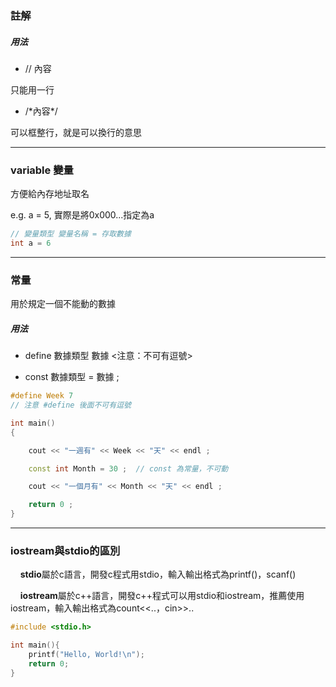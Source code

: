 ### 註解

##### 用法

* // 內容

只能用一行
   
* /\*內容\*/ 

可以框整行，就是可以換行的意思

---

### variable 變量

方便給內存地址取名
   
e.g.   a = 5, 實際是將0x000...指定為a

   ```cpp
   // 變量類型 變量名稱 = 存取數據
   int a = 6
   ```

---

### 常量

用於規定一個不能動的數據

##### 用法

* define     數據類型     數據               <注意：不可有逗號>

* const      數據類型   =   數據  ;
```cpp
#define Week 7 
// 注意 #define 後面不可有逗號

int main()
{

    cout << "一週有" << Week << "天" << endl ;

    const int Month = 30 ;  // const 為常量，不可動

    cout << "一個月有" << Month << "天" << endl ;

    return 0 ;
}
```


---

### **iostream與stdio的區別**

    **stdio**屬於c語言，開發c程式用stdio，輸入輸出格式為printf()，scanf()

    **iostream**屬於c++語言，開發c++程式可以用stdio和iostream，推薦使用 iostream，輸入輸出格式為count<<..，cin>>..

```c
#include <stdio.h>

int main(){
    printf("Hello, World!\n");
    return 0;
}
```
